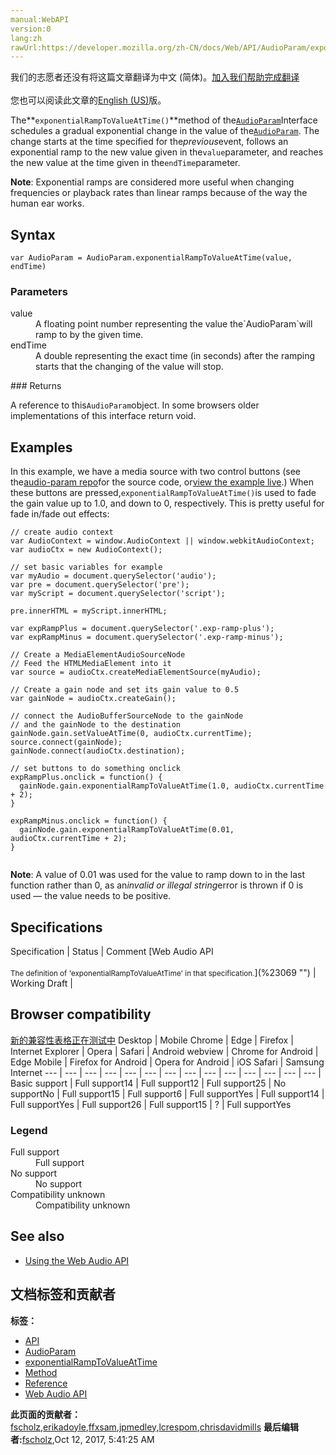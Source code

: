 ```yaml
---
manual:WebAPI
version:0
lang:zh
rawUrl:https://developer.mozilla.org/zh-CN/docs/Web/API/AudioParam/exponentialRampToValueAtTime
---
```




<bdi>我们的志愿者还没有将这篇文章翻译为<bdi>中文 (简体)</bdi>。[加入我们帮助完成翻译](%23068 "")<br></br>您也可以阅读此文章的[English (US)](%14169 "")版。</bdi>






The**`exponentialRampToValueAtTime()`**method of the[`AudioParam`](%3874 "There are two kinds of AudioParam, a-rate and k-rate parameters:")Interface schedules a gradual exponential change in the value of the[`AudioParam`](%3874 "There are two kinds of AudioParam, a-rate and k-rate parameters:"). The change starts at the time specified for the<em>previous</em>event, follows an exponential ramp to the new value given in the`value`parameter, and reaches the new value at the time given in the`endTime`parameter.




**Note**: Exponential ramps are considered more useful when changing frequencies or playback rates than linear ramps because of the way the human ear works.



## Syntax<a name="Syntax"></a>

```
var AudioParam = AudioParam.exponentialRampToValueAtTime(value, endTime)
```

### Parameters<a name="Parameters"></a>
<dl><dt id=''>value</dt><dd>A floating point number representing the value the`AudioParam`will ramp to by the given time.</dd><dt id=''>endTime</dt><dd>A double representing the exact time (in seconds) after the ramping starts that the changing of the value will stop.</dd></dl>
### Returns<a name="Returns"></a>


A reference to this`AudioParam`object. In some browsers older implementations of this interface return void.


## Examples<a name="Examples"></a>


In this example, we have a media source with two control buttons (see the[audio-param repo](%23061 "")for the source code, or[view the example live](%23062 "").) When these buttons are pressed,`exponentialRampToValueAtTime()`is used to fade the gain value up to 1.0, and down to 0, respectively. This is pretty useful for fade in/fade out effects:


```
// create audio context
var AudioContext = window.AudioContext || window.webkitAudioContext;
var audioCtx = new AudioContext();

// set basic variables for example
var myAudio = document.querySelector('audio');
var pre = document.querySelector('pre');
var myScript = document.querySelector('script');

pre.innerHTML = myScript.innerHTML;

var expRampPlus = document.querySelector('.exp-ramp-plus');
var expRampMinus = document.querySelector('.exp-ramp-minus');

// Create a MediaElementAudioSourceNode
// Feed the HTMLMediaElement into it
var source = audioCtx.createMediaElementSource(myAudio);

// Create a gain node and set its gain value to 0.5
var gainNode = audioCtx.createGain();

// connect the AudioBufferSourceNode to the gainNode
// and the gainNode to the destination
gainNode.gain.setValueAtTime(0, audioCtx.currentTime);
source.connect(gainNode);
gainNode.connect(audioCtx.destination);

// set buttons to do something onclick
expRampPlus.onclick = function() {
  gainNode.gain.exponentialRampToValueAtTime(1.0, audioCtx.currentTime + 2);
}

expRampMinus.onclick = function() {
  gainNode.gain.exponentialRampToValueAtTime(0.01, audioCtx.currentTime + 2);
} 
 

```


**Note**: A value of 0.01 was used for the value to ramp down to in the last function rather than 0, as an<em>invalid or illegal string</em>error is thrown if 0 is used — the value needs to be positive.



## Specifications<a name="Specifications"></a>
<dl></dl>Specification | Status | Comment 
[Web Audio API<br></br><small>The definition of &#39;exponentialRampToValueAtTime&#39; in that specification.</small>](%23069 "") | Working Draft |  


## Browser compatibility<a name="Browser_compatibility"></a>
[新的兼容性表格正在测试中<i></i>](%3360 "")
<abbr>Desktop<i></i></abbr> | <abbr>Mobile<i></i></abbr> 
<abbr>Chrome<i></i></abbr> | <abbr>Edge<i></i></abbr> | <abbr>Firefox<i></i></abbr> | <abbr>Internet Explorer<i></i></abbr> | <abbr>Opera<i></i></abbr> | <abbr>Safari<i></i></abbr> | <abbr>Android webview<i></i></abbr> | <abbr>Chrome for Android<i></i></abbr> | <abbr>Edge Mobile<i></i></abbr> | <abbr>Firefox for Android<i></i></abbr> | <abbr>Opera for Android<i></i></abbr> | <abbr>iOS Safari<i></i></abbr> | <abbr>Samsung Internet<i></i></abbr> 
 ---  |  ---  |  ---  |  ---  |  ---  |  ---  |  ---  |  ---  |  ---  |  ---  |  ---  |  ---  |  ---  |  ---  | 
Basic support | <abbr>Full support</abbr>14 | <abbr>Full support</abbr>12 | <abbr>Full support</abbr>25 | <abbr>No support</abbr>No | <abbr>Full support</abbr>15 | <abbr>Full support</abbr>6 | <abbr>Full support</abbr>Yes | <abbr>Full support</abbr>14 | <abbr>Full support</abbr>Yes | <abbr>Full support</abbr>26 | <abbr>Full support</abbr>15 | <abbr>?</abbr> | <abbr>Full support</abbr>Yes 


### Legend<a name="Legend"></a>
<dl><dt id=''><abbr>Full support</abbr></dt><dd>Full support</dd><dt id=''><abbr>No support</abbr></dt><dd>No support</dd><dt id=''><abbr>Compatibility unknown</abbr></dt><dd>Compatibility unknown</dd></dl>


## See also<a name="See_also"></a>

* [Using the Web Audio API](%3811 "")



## 文档标签和贡献者
**标签：**
* [API](%50 "")
* [AudioParam](%23043 "")
* [exponentialRampToValueAtTime](%23070 "")
* [Method](%14476 "")
* [Reference](%3381 "")
* [Web Audio API](%3830 "")

**此页面的贡献者：**[fscholz](%60 ""),[erikadoyle](%3894 ""),[ffxsam](%23065 ""),[jpmedley](%3413 ""),[lcrespom](%23071 ""),[chrisdavidmills](%3495 "")
**最后编辑者:**[fscholz](%60 ""),<time>Oct 12, 2017, 5:41:25 AM</time>


